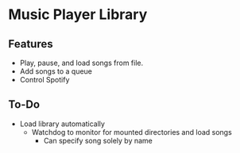 # Music Player Library

## Features
- Play, pause, and load songs from file.
- Add songs to a queue
- Control Spotify

## To-Do
- Load library automatically
    - Watchdog to monitor for mounted directories and load songs
        - Can specify song solely by name